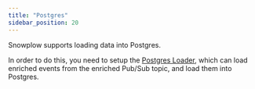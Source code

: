 ```yaml
---
title: "Postgres"
sidebar_position: 20
---
```


Snowplow supports loading data into Postgres.

In order to do this, you need to setup the [Postgres Loader](/docs/pipeline-components-and-applications/loaders-storage-targets/snowplow-postgres-loader/index.md), which can load enriched events from the enriched Pub/Sub topic, and load them into Postgres.